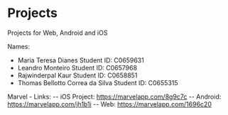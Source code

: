 # Projects
Projects for Web, Android and iOS

Names:
- Maria Teresa Dianes                 Student ID: C0659631
- Leandro Monteiro                    Student ID: C0657968
- Rajwinderpal Kaur                   Student ID: C0658851
- Thomas Bellotto Correa da Silva     Student ID: C0655315


Marvel - Links:
 -- iOS Project: https://marvelapp.com/8g9c7c
 -- Android: https://marvelapp.com/jh1b1i
 -- Web: https://marvelapp.com/1696c20

